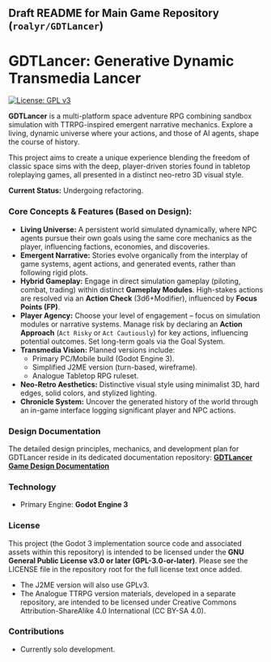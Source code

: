 ## Draft README for Main Game Repository (`roalyr/GDTLancer`)

# GDTLancer: Generative Dynamic Transmedia Lancer

[![License: GPL v3](https://img.shields.io/badge/License-GPLv3-blue.svg)](https://www.gnu.org/licenses/gpl-3.0)

**GDTLancer** is a multi-platform space adventure RPG combining sandbox simulation with TTRPG-inspired emergent narrative mechanics. Explore a living, dynamic universe where your actions, and those of AI agents, shape the course of history.

This project aims to create a unique experience blending the freedom of classic space sims with the deep, player-driven stories found in tabletop roleplaying games, all presented in a distinct neo-retro 3D visual style.

**Current Status:** Undergoing refactoring.

### Core Concepts & Features (Based on Design):

* **Living Universe:** A persistent world simulated dynamically, where NPC agents pursue their own goals using the same core mechanics as the player, influencing factions, economies, and discoveries.
* **Emergent Narrative:** Stories evolve organically from the interplay of game systems, agent actions, and generated events, rather than following rigid plots.
* **Hybrid Gameplay:** Engage in direct simulation gameplay (piloting, combat, trading) within distinct **Gameplay Modules**. High-stakes actions are resolved via an **Action Check** (3d6+Modifier), influenced by **Focus Points (FP)**.
* **Player Agency:** Choose your level of engagement – focus on simulation modules or narrative systems. Manage risk by declaring an **Action Approach** (`Act Risky` or `Act Cautiously`) for key actions, influencing potential outcomes. Set long-term goals via the Goal System.
* **Transmedia Vision:** Planned versions include:
    * Primary PC/Mobile build (Godot Engine 3).
    * Simplified J2ME version (turn-based, wireframe).
    * Analogue Tabletop RPG ruleset.
* **Neo-Retro Aesthetics:** Distinctive visual style using minimalist 3D, hard edges, solid colors, and stylized lighting.
* **Chronicle System:** Uncover the generated history of the world through an in-game interface logging significant player and NPC actions.

### Design Documentation

The detailed design principles, mechanics, and development plan for GDTLancer reside in its dedicated documentation repository:
**[GDTLancer Game Design Documentation](https://github.com/roalyr/GDTLancer-game-design)**

### Technology

* Primary Engine: **Godot Engine 3**

### License

This project (the Godot 3 implementation source code and associated assets within this repository) is intended to be licensed under the **GNU General Public License v3.0 or later (GPL-3.0-or-later)**. Please see the LICENSE file in the repository root for the full license text once added.

* The J2ME version will also use GPLv3.
* The Analogue TTRPG version materials, developed in a separate repository, are intended to be licensed under Creative Commons Attribution-ShareAlike 4.0 International (CC BY-SA 4.0).

### Contributions

* Currently solo development.
